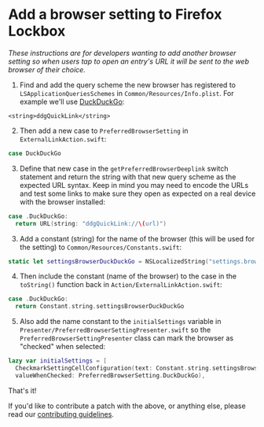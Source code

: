 # Add a browser setting to Firefox Lockbox

_These instructions are for developers wanting to add another browser setting so when users tap to open an entry's URL it will be sent to the web browser of their choice._


1. Find and add the query scheme the new browser has registered to `LSApplicationQueriesSchemes` in `Common/Resources/Info.plist`. For example we'll use [DuckDuckGo](https://github.com/mozilla-lockbox/lockbox-ios/compare/master...joeyg:duckduckgo?expand=1):

  ```
  <string>ddgQuickLink</string>
  ```


2. Then add a new case to `PreferredBrowserSetting` in `ExternalLinkAction.swift`:

  ```swift
  case DuckDuckGo
  ```

3. Define that new case in the `getPreferredBrowserDeeplink` switch statement and return the string with that new query scheme as the expected URL syntax. Keep in mind you may need to encode the URLs and test some links to make sure they open as expected on a real device with the browser installed:

  ```swift
  case .DuckDuckGo:
    return URL(string: "ddgQuickLink://\(url)")
  ```

3. Add a constant (string) for the name of the browser (this will be used for the setting) to `Common/Resources/Constants.swift`:

  ```swift
  static let settingsBrowserDuckDuckGo = NSLocalizedString("settings.browser.duckduckgo", value: "Duck Duck Go", comment: "Duck Duck Go Browser")
  ```

4. Then include the constant (name of the browser) to the case in the `toString()` function back in `Action/ExternalLinkAction.swift`:

  ```swift
  case .DuckDuckGo:
    return Constant.string.settingsBrowserDuckDuckGo
```

5. Also add the name constant to the `initialSettings` variable in `Presenter/PreferredBrowserSettingPresenter.swift` so the `PreferredBrowserSettingPresenter` class can mark the browser as "checked" when selected:

  ```swift
  lazy var initialSettings = [
    CheckmarkSettingCellConfiguration(text: Constant.string.settingsBrowserDuckDuckGo,
    valueWhenChecked: PreferredBrowserSetting.DuckDuckGo),
  ```
  
That's it!

If you'd like to contribute a patch with the above, or anything else, please read our [contributing guidelines](contributing.md).
